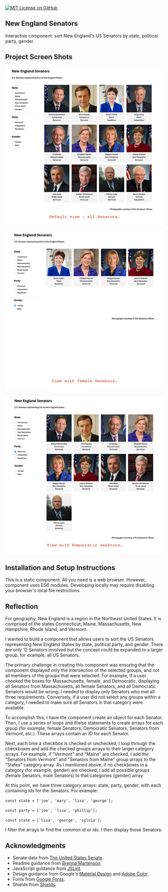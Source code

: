 [![MIT License on GitHub](https://img.shields.io/github/license/seankelliher/new-england-senators?style=flat-square)](/LICENSE.txt)
## New England Senators

Interactive component: sort New England's US Senators by state, political party, gender.

## Project Screen Shots

![screen shot of project](/screenshots/new-england-senators-screenshot1.jpg)

![screen shot of project](/screenshots/new-england-senators-screenshot2.jpg)

![screen shot of project](/screenshots/new-england-senators-screenshot3.jpg)

## Installation and Setup Instructions

This is a static component. All you need is a web browser. However, component uses ES6 modules. Developing locally may require disabling your browser's local file restrictions.

## Reflection

For geography, New England is a region in the Northeast United States. It is comprised of the states Connecticut, Maine, Massachusetts, New Hampshire, Rhode Island, and Vermont. 

I wanted to build a component that allows users to sort the US Senators representing New England States by state, political party, and gender. There are only 12 Senators involved but the concept could be expanded to a larger group, for example, all US Senators.

The primary challenge in creating this component was ensuring that the component displayed only the intersection of the selected groups, and not all members of the groups that were selected. For example, if a user checked the boxes for Massachusetts, female, and Democratic, displaying all Senators from Massachusetts, all female Senators, and all Democratic Senators would be wrong. I needed to display only Senators who met all three requirements. Conversely, if a user did not select any groups within a category, I needed to make sure all Senators in that category were available.

To accomplish this, I have the component create an object for each Senator. Then, I use a series of loops and if/else statements to create arrays for each group (for example, female Senators, Democratic Senators, Senators from Vermont, etc.). These arrays contain an ID for each Senator.

Next, each time a checkbox is checked or unchecked, I loop through the checkboxes and add the checked groups arrays to their larger category arrays. For example, if "Vermont" and "Maine" are checked, I add the "Senators from Vermont" and "Senators from Maine" group arrays to the "States" category array. As I mentioned above, if no checkboxes in a category (for example, gender) are checked, I add all possible groups (female Senators, male Senators) to that categories (gender) array.

At this point, we have three category arrays: state, party, gender, with each containing ids for the Senators. For example:

`const state = ['joe', 'mary', 'lisa', 'george'];`

`const party = ['joe', 'lisa', 'phillip'];`

`const state = ['lisa', 'george', 'sylvia'];`

I filter the arrays to find the common id or ids. I then display those Senators.

## Acknowledgments

* Senate data from [The United States Senate](https://www.senate.gov).
* Readme guidance from [Brenna Martenson](https://gist.github.com/martensonbj/6bf2ec2ed55f5be723415ea73c4557c4).
* JavaScript guidance from [JSLint](http://jslint.com).
* Design guidance from Google's [Material Design](https://material.io/design) and [Adobe Color](https://color.adobe.com/trends).
* Fonts from [Google Fonts](https://fonts.google.com).
* Shields from [Shields](https://shields.io).


